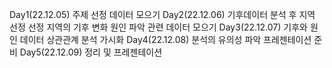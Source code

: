 Day1(22.12.05)
주제 선정
데이터 모으기
Day2(22.12.06)
기후데이터 분석 후 지역 선정
선정 지역의 기후 변화 원인 파악
관련 데이터 모으기
Day3(22.12.07)
기후와 원인 데이터 상관관계 분석
가시화
Day4(22.12.08)
분석의 유의성 파악
프레젠테이션 준비
Day5(22.12.09)
정리 및 프레젠테이션
